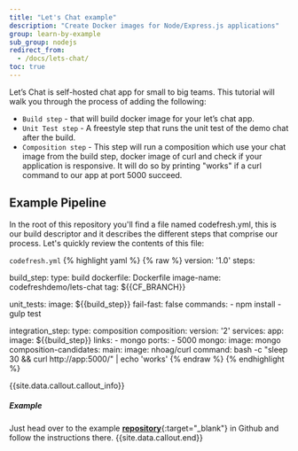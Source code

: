 ```yaml
---
title: "Let's Chat example"
description: "Create Docker images for Node/Express.js applications"
group: learn-by-example
sub_group: nodejs
redirect_from:
  - /docs/lets-chat/
toc: true
---
```


Let’s Chat is self-hosted chat app for small to big teams.
This tutorial will walk you through the process of adding the following:
- `Build step` - that will build docker image for your let’s chat app.
- `Unit Test step` - A freestyle step that runs the unit test of the demo chat after the build.
- `Composition step` - This step will run a composition which use your chat image from the build step, docker image of curl and check if your application is responsive. It will do so by printing "works" if a curl command to our app at port 5000 succeed.
 
## Example Pipeline
In the root of this repository you'll find a file named codefresh.yml, this is our build descriptor and it describes the different steps that comprise our process. Let's quickly review the contents of this file:

  `codefresh.yml`
{% highlight yaml %}
{% raw %}
version: '1.0'
steps:

  build_step:
    type: build
    dockerfile: Dockerfile
    image-name: codefreshdemo/lets-chat
    tag: ${{CF_BRANCH}}

  unit_tests:
    image: ${{build_step}}
    fail-fast: false
    commands:
      - npm install
      - gulp test

  integration_step:
    type: composition
    composition:
      version: '2'
      services:
        app:
          image: ${{build_step}}
          links:
            - mongo
          ports:
            - 5000
        mongo:
          image: mongo
    composition-candidates:
      main:
        image: nhoag/curl
        command: bash -c "sleep 30 && curl http://app:5000/" | echo 'works'
{% endraw %}
{% endhighlight %}

{{site.data.callout.callout_info}}
##### Example

Just head over to the example [__repository__](https://github.com/codefreshdemo/demochat){:target="_blank"} in Github and follow the instructions there. 
{{site.data.callout.end}}
